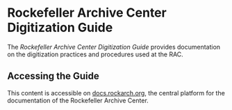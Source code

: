 # Rockefeller Archive Center Digitization Guide

The *Rockefeller Archive Center Digitization Guide* provides documentation on the digitization practices and procedures used at the RAC. 

## Accessing the Guide

This content is accessible on [docs.rockarch.org](docs.rockarch.org), the central platform for the documentation of the Rockefeller Archive Center.